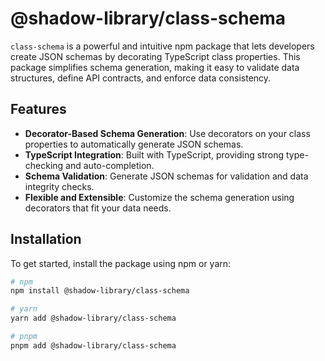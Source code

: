 # @shadow-library/class-schema

`class-schema` is a powerful and intuitive npm package that lets developers create JSON schemas by decorating TypeScript class properties.
This package simplifies schema generation, making it easy to validate data structures, define API contracts, and enforce data consistency.

## Features

- **Decorator-Based Schema Generation**: Use decorators on your class properties to automatically generate JSON schemas.
- **TypeScript Integration**: Built with TypeScript, providing strong type-checking and auto-completion.
- **Schema Validation**: Generate JSON schemas for validation and data integrity checks.
- **Flexible and Extensible**: Customize the schema generation using decorators that fit your data needs.

## Installation

To get started, install the package using npm or yarn:

```bash
# npm
npm install @shadow-library/class-schema

# yarn
yarn add @shadow-library/class-schema

# pnpm
pnpm add @shadow-library/class-schema
```
